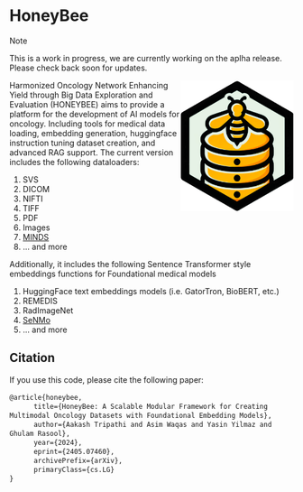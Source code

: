 # HoneyBee

> [!NOTE]
> This is a work in progress, we are currently working on the aplha release. Please check back soon for updates.

<img src="docs\assets\images\HoneyBee.png" width="200px" align="right"/>

Harmonized Oncology Network Enhancing Yield through Big Data Exploration and Evaluation (HONEYBEE) aims to provide a platform for the development of AI models for oncology. Including tools for medical data loading, embedding generation, huggingface instruction tuning dataset creation, and advanced RAG support. The current version includes the following dataloaders:

1. SVS
1. DICOM
1. NIFTI
1. TIFF
1. PDF
1. Images
1. [MINDS](https://github.com/lab-rasool/MINDS)
1. ... and more

Additionally, it includes the following Sentence Transformer style embeddings functions for Foundational medical models

1. HuggingFace text embeddings models (i.e. GatorTron, BioBERT, etc.)
1. REMEDIS
1. RadImageNet
1. [SeNMo](https://github.com/lab-rasool/SeNMo)
1. ... and more

## Citation

If you use this code, please cite the following paper:

```
@article{honeybee,
      title={HoneyBee: A Scalable Modular Framework for Creating Multimodal Oncology Datasets with Foundational Embedding Models}, 
      author={Aakash Tripathi and Asim Waqas and Yasin Yilmaz and Ghulam Rasool},
      year={2024},
      eprint={2405.07460},
      archivePrefix={arXiv},
      primaryClass={cs.LG}
}
```